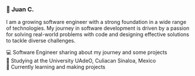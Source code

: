 <!--Level 1 simple bio and stats -->

### 🎲 Juan C.

I am a growing software engineer with a strong foundation in a wide range of technologies. My journey in software development is driven by a passion for solving real-world problems with code and designing effective solutions to tackle diverse challenges.

💻 Software Engineer sharing about my journey and some projects <br>
🎒 Studying at the University UAdeO, Culiacan Sinaloa, Mexico  <br>
🧱 Currently learning and making projects <br>
